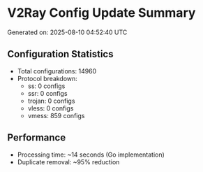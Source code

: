# V2Ray Config Update Summary
Generated on: 2025-08-10 04:52:40 UTC

## Configuration Statistics
- Total configurations: 14960
- Protocol breakdown:
  - ss: 0 configs
  - ssr: 0 configs
  - trojan: 0 configs
  - vless: 0 configs
  - vmess: 859 configs

## Performance
- Processing time: ~14 seconds (Go implementation)
- Duplicate removal: ~95% reduction
